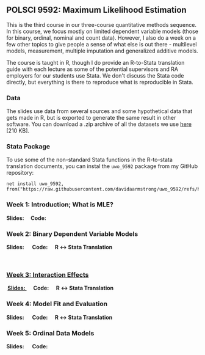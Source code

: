 <script src="https://kit.fontawesome.com/3b340a2892.js" crossorigin="anonymous"></script>
<link rel="stylesheet" type="text/css" href="assets/icons.css"/>

<script type="text/javascript">
document.addEventListener('DOMContentLoaded', function() {
    document.getElementById('downloads').innerHTML = '<div class="icon-container" style="width: 100%;"><a href="index.html" class="link-item" title="Home" rel="nofollow"><i class="fa-solid fa-house fa-2xl"></i><span style="padding-top: 15px;">Home</span></a><a href="Research.html" class="link-item" title="Research" rel="nofollow"><i class="fa-solid fa-puzzle-piece fa-2xl"></i><span style="padding-top: 15px;">Research</span></a><a href="Teaching.html" class="link-item" title="Teaching" rel="nofollow"><i class="fa-solid fa-user-graduate fa-2xl"></i><span style="padding-top: 15px;">Teaching</span></a><a href="Software.html" class="link-item" title="Software" rel="nofollow"><i class="fa-solid fa-floppy-disk fa-2xl"></i><span style="padding-top: 15px;">Software</span></a></div>';}, false);
</script>
<style>
.icon-container {
    display: flex;
    justify-content: space-evenly;
    align-items: center;
}

.icon-container a {
    text-align: center;
    display: flex;
    flex-direction: column;
    align-items: center;
    text-decoration: none;
    color: inherit;
}

.icon-container i {
    font-size: 24px; /* Adjust the icon size */
    margin-bottom: 5px; /* Space between icon and label */
    margin-top: 5px; /* Space between icon and label */
}

.icon-container span {
    font-size: 14px; /* Adjust the label size */
}
ol {
  padding-left: 30px;
}
</style>
## POLSCI 9592: Maximum Likelihood Estimation

This is the third course in our three-course quantitative methods sequence. In this course, we focus mostly on limited dependent variable models (those for binary, ordinal, nominal and count data).  However, I also do a week on a few other topics to give people a sense of what else is out there - multilevel models, measurement, multiple imputation and generalized additive models. 

The course is taught in R, though I do provide an R-to-Stata translation guide with each lecture as some of the potential supervisors and RA employers for our students use Stata.  We don't discuss the Stata code directly, but everything is there to reproduce what is reproducible in Stata. 

### Data

The slides use data from several sources and some hypothetical data that gets made in R, but is exported to generate the same result in other software.  You can download a .zip archive of all the datasets we use [here](/files/9590/all_data.zip) [210 KB]. 

### Stata Package

To use some of the non-standard Stata functions in the R-to-stata translation documents, you can instal the `uwo_9592` package from my GitHub repository: 

```
net install uwo_9592, from("https://raw.githubusercontent.com/davidaarmstrong/uwo_9592/refs/heads/main/")
```

### Week 1: Introduction; What is MLE?

<strong>Slides: </strong> 
<a href="/files/9592/lecture1.pdf" style="padding-right: 3px;"><i class="pdf-icon-small"></i></a>
<a href="/files/9592/lecture1.html" style="padding-left: 3px"><i class="html-icon-small"></i></a> &nbsp;&nbsp;<strong>Code:</strong> 
<a href="/files/9592/lecture1.R" style="padding-right: 3px"><i class="R-icon-small"></i></a>

### Week 2: Binary Dependent Variable Models

<strong>Slides: </strong> 
<a href="/files/9592/lecture2.pdf" style="padding-right: 3px;"><i class="pdf-icon-small"></i></a>
<a href="/files/9592/lecture2.html" style="padding-left: 3px"><i class="html-icon-small"></i></a> &nbsp;&nbsp;
<strong>Code:</strong> 
<a href="/files/9592/lecture2.R" style="padding-right: 3px"><i class="R-icon-small"></i></a> &nbsp;&nbsp; <strong>R &#x2194; Stata Translation</strong> 
<a href="/files/9592/l2_r_to_stata.html" style="padding-left: 3px; padding-right: 3px"><i class="html-icon-small"></i></a> 
<a href="/files/9592/l2_r_to_stata.R" style="padding-right: 3px; padding-left: 3px;"><i class="R-icon-small"></i></a>
<a href="/files/9592/l2_r_to_stata.do" style="padding-left: 3px"><i class="stata-icon-small"></i>

### Week 3: Interaction Effects

<strong>Slides: </strong> 
<a href="/files/9592/lecture3.pdf" style="padding-right: 3px;"><i class="pdf-icon-small"></i></a>
<a href="/files/9592/lecture3.html" style="padding-left: 3px"><i class="html-icon-small"></i></a> &nbsp;&nbsp;
<strong>Code:</strong> 
<a href="/files/9592/lecture3.R" style="padding-right: 3px"><i class="R-icon-small"></i></a> &nbsp;&nbsp; <strong>R &#x2194; Stata Translation</strong> 
<a href="/files/9592/l3_r_to_stata.html" style="padding-left: 3px; padding-right: 3px"><i class="html-icon-small"></i></a> 
<a href="/files/9592/l3_r_to_stata.R" style="padding-right: 3px; padding-left: 3px;"><i class="R-icon-small"></i></a>
<a href="/files/9592/l3_r_to_stata.do" style="padding-left: 3px"><i class="stata-icon-small"></i></a>

### Week 4: Model Fit and Evaluation

<strong>Slides: </strong> 
<a href="/files/9592/lecture4.pdf" style="padding-right: 3px;"><i class="pdf-icon-small"></i></a>
<a href="/files/9592/Lecture4.html" style="padding-left: 3px"><i class="html-icon-small"></i></a> &nbsp;&nbsp;
<strong>Code:</strong> 
<a href="/files/9592/lecture4.R" style="padding-right: 3px"><i class="R-icon-small"></i></a> &nbsp;&nbsp; <strong>R &#x2194; Stata Translation</strong> 
<a href="/files/9592/l4_r_to_stata.html" style="padding-left: 3px; padding-right: 3px"><i class="html-icon-small"></i></a> 
<a href="/files/9592/l4_r_to_stata.R" style="padding-right: 3px; padding-left: 3px;"><i class="R-icon-small"></i></a>
<a href="/files/9592/l4_r_to_stata.do" style="padding-left: 3px"><i class="stata-icon-small"></i></a>&nbsp;


### Week 5: Ordinal Data Models

<strong>Slides: </strong> 
<a href="/files/9592/lecture5.pdf" style="padding-right: 3px;"><i class="pdf-icon-small"></i></a>
<a href="/files/9592/lecture5.html" style="padding-left: 3px"><i class="html-icon-small"></i></a> &nbsp;&nbsp;
<strong>Code:</strong> 
<a href="/files/9592/lecture5.R" style="padding-right: 3px"><i class="R-icon-small"></i></a> &nbsp;&nbsp; 
<!--<strong>R &#x2194; Stata Translation</strong> 
<a href="/files/9592/l4_r_to_stata.html" style="padding-left: 3px; padding-right: 3px"><i class="html-icon-small"></i></a> 
<a href="/files/9592/l4_r_to_stata.R" style="padding-right: 3px; padding-left: 3px;"><i class="R-icon-small"></i></a>
<a href="/files/9592/l4_r_to_stata.do" style="padding-left: 3px"><i class="stata-icon-small"></i></a>&nbsp;-->
